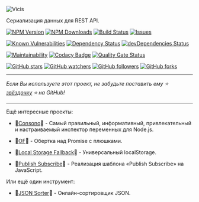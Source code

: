 ![Vicis](../_media/logo.png?raw=true#center "Vicis")

Сериализация данных для REST API.

[![NPM Version](https://img.shields.io/npm/v/vicis.svg?style=flat)]()
[![NPM Downloads](https://img.shields.io/npm/dt/vicis.svg?style=flat)]()
[![Build Status](https://travis-ci.org/r37r0m0d3l/vicis.svg?branch=master)](https://travis-ci.org/r37r0m0d3l/vicis)
[![Issues](https://img.shields.io/github/issues-raw/r37r0m0d3l/vicis.svg?maxAge=25000)](https://github.com/r37r0m0d3l/vicis/issues)

[![Known Vulnerabilities](https://snyk.io/test/github/r37r0m0d3l/vicis/badge.svg?targetFile=package.json)](https://snyk.io/test/github/r37r0m0d3l/vicis?targetFile=package.json)
[![Dependency Status](https://david-dm.org/r37r0m0d3l/vicis.svg)](https://david-dm.org/r37r0m0d3l/vicis)
[![devDependencies Status](https://david-dm.org/r37r0m0d3l/vicis/dev-status.svg)](https://david-dm.org/r37r0m0d3l/vicis?type=dev)

[![Maintainability](https://api.codeclimate.com/v1/badges/272b5247f8b777c75360/maintainability)](https://codeclimate.com/github/r37r0m0d3l/vicis/maintainability)
[![Codacy Badge](https://api.codacy.com/project/badge/Grade/e4e2ebf8e0914668866536a898370ad2)](https://www.codacy.com/manual/r37r0m0d3l/vicis?utm_source=github.com&amp;utm_medium=referral&amp;utm_content=r37r0m0d3l/vicis&amp;utm_campaign=Badge_Grade)
[![Quality Gate Status](https://sonarcloud.io/api/project_badges/measure?project=r37r0m0d3l_vicis&metric=alert_status)](https://sonarcloud.io/dashboard?id=r37r0m0d3l_vicis)

[![GitHub stars](https://img.shields.io/github/stars/r37r0m0d3l/vicis.svg?style=social&label=Star)](https://github.com/r37r0m0d3l/vicis)
[![GitHub watchers](https://img.shields.io/github/watchers/r37r0m0d3l/vicis.svg?style=social&label=Watch)](https://github.com/r37r0m0d3l/vicis)
[![GitHub followers](https://img.shields.io/github/followers/r37r0m0d3l.svg?style=social&label=Follow)](https://github.com/r37r0m0d3l/vicis)
[![GitHub forks](https://img.shields.io/github/forks/r37r0m0d3l/vicis.svg?style=social&label=Fork)]()

---

*Если Вы используете этот проект, не забудьте поставить ему ⭐
[звёздочку](https://github.com/r37r0m0d3l/vicis) ⭐ на GitHub!*

---

Ещё интересные проекты:

-   🔎[Consono](https://consono.js.org)🔎 -
Самый правильный, информативный, привлекательный и настраиваемый инспектор переменных для Node.js.

-   🌠[OF](https://of.js.org)🌠 -
Обертка над Promise с плюшками.

-   🔩[Local Storage Fallback](https://github.com/r37r0m0d3l/fallback-local-storage)🔩 -
Универсальный localStorage.

-   🔄[Publish Subscribe](https://publish-subscribe.js.org)🔄 -
Реализация шаблона «Publish Subscribe» на JavaScript.

Или ещё один инструмент:

-   🧾[JSON Sorter](https://r37r0m0d3l.github.io/json_sort)🧾 -
Онлайн-сортировщик JSON.
